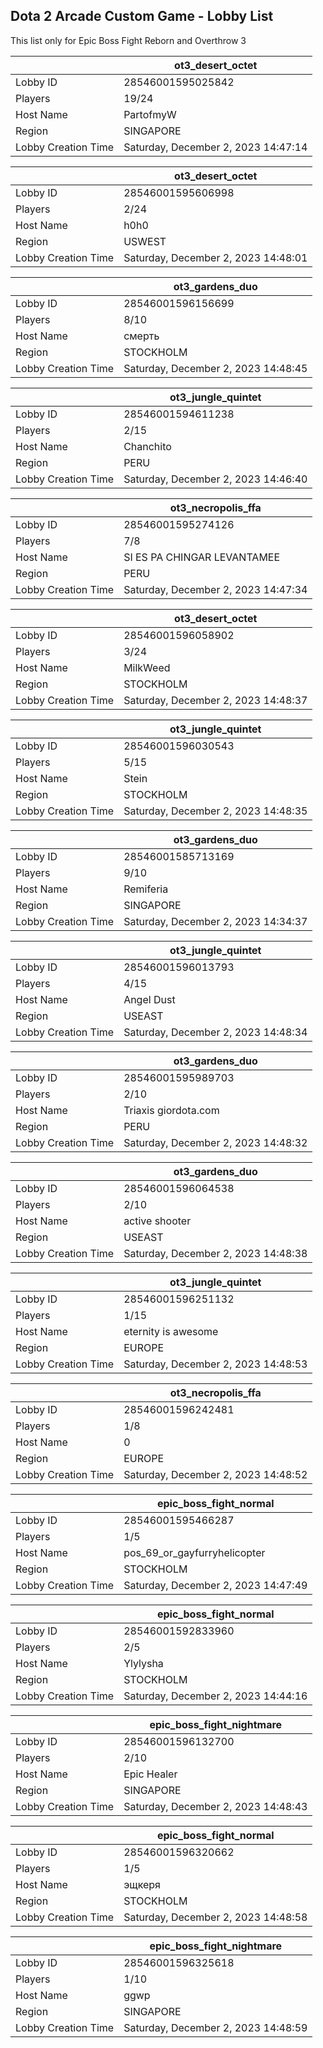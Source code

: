 ## Dota 2 Arcade Custom Game - Lobby List

This list only for Epic Boss Fight Reborn and Overthrow 3

|  | ot3_desert_octet |
| ------ | ------ |
| Lobby ID | 28546001595025842 |
| Players | 19/24 |
| Host Name | PartofmyW |
| Region | SINGAPORE |
| Lobby Creation Time | Saturday, December 2, 2023 14:47:14 |


|  | ot3_desert_octet |
| ------ | ------ |
| Lobby ID | 28546001595606998 |
| Players | 2/24 |
| Host Name | h0h0 |
| Region | USWEST |
| Lobby Creation Time | Saturday, December 2, 2023 14:48:01 |


|  | ot3_gardens_duo |
| ------ | ------ |
| Lobby ID | 28546001596156699 |
| Players | 8/10 |
| Host Name | смерть |
| Region | STOCKHOLM |
| Lobby Creation Time | Saturday, December 2, 2023 14:48:45 |


|  | ot3_jungle_quintet |
| ------ | ------ |
| Lobby ID | 28546001594611238 |
| Players | 2/15 |
| Host Name | Chanchito |
| Region | PERU |
| Lobby Creation Time | Saturday, December 2, 2023 14:46:40 |


|  | ot3_necropolis_ffa |
| ------ | ------ |
| Lobby ID | 28546001595274126 |
| Players | 7/8 |
| Host Name | SI ES PA CHINGAR LEVANTAMEE |
| Region | PERU |
| Lobby Creation Time | Saturday, December 2, 2023 14:47:34 |


|  | ot3_desert_octet |
| ------ | ------ |
| Lobby ID | 28546001596058902 |
| Players | 3/24 |
| Host Name | MilkWeed |
| Region | STOCKHOLM |
| Lobby Creation Time | Saturday, December 2, 2023 14:48:37 |


|  | ot3_jungle_quintet |
| ------ | ------ |
| Lobby ID | 28546001596030543 |
| Players | 5/15 |
| Host Name | Stein |
| Region | STOCKHOLM |
| Lobby Creation Time | Saturday, December 2, 2023 14:48:35 |


|  | ot3_gardens_duo |
| ------ | ------ |
| Lobby ID | 28546001585713169 |
| Players | 9/10 |
| Host Name | Remiferia |
| Region | SINGAPORE |
| Lobby Creation Time | Saturday, December 2, 2023 14:34:37 |


|  | ot3_jungle_quintet |
| ------ | ------ |
| Lobby ID | 28546001596013793 |
| Players | 4/15 |
| Host Name | Angel Dust |
| Region | USEAST |
| Lobby Creation Time | Saturday, December 2, 2023 14:48:34 |


|  | ot3_gardens_duo |
| ------ | ------ |
| Lobby ID | 28546001595989703 |
| Players | 2/10 |
| Host Name | Triaxis giordota.com |
| Region | PERU |
| Lobby Creation Time | Saturday, December 2, 2023 14:48:32 |


|  | ot3_gardens_duo |
| ------ | ------ |
| Lobby ID | 28546001596064538 |
| Players | 2/10 |
| Host Name | active shooter |
| Region | USEAST |
| Lobby Creation Time | Saturday, December 2, 2023 14:48:38 |


|  | ot3_jungle_quintet |
| ------ | ------ |
| Lobby ID | 28546001596251132 |
| Players | 1/15 |
| Host Name | eternity is awesome |
| Region | EUROPE |
| Lobby Creation Time | Saturday, December 2, 2023 14:48:53 |


|  | ot3_necropolis_ffa |
| ------ | ------ |
| Lobby ID | 28546001596242481 |
| Players | 1/8 |
| Host Name | 0 |
| Region | EUROPE |
| Lobby Creation Time | Saturday, December 2, 2023 14:48:52 |


|  | epic_boss_fight_normal |
| ------ | ------ |
| Lobby ID | 28546001595466287 |
| Players | 1/5 |
| Host Name | pos_69_or_gayfurryhelicopter |
| Region | STOCKHOLM |
| Lobby Creation Time | Saturday, December 2, 2023 14:47:49 |


|  | epic_boss_fight_normal |
| ------ | ------ |
| Lobby ID | 28546001592833960 |
| Players | 2/5 |
| Host Name | Ylylysha |
| Region | STOCKHOLM |
| Lobby Creation Time | Saturday, December 2, 2023 14:44:16 |


|  | epic_boss_fight_nightmare |
| ------ | ------ |
| Lobby ID | 28546001596132700 |
| Players | 2/10 |
| Host Name | Epic Healer |
| Region | SINGAPORE |
| Lobby Creation Time | Saturday, December 2, 2023 14:48:43 |


|  | epic_boss_fight_normal |
| ------ | ------ |
| Lobby ID | 28546001596320662 |
| Players | 1/5 |
| Host Name | эщкеря |
| Region | STOCKHOLM |
| Lobby Creation Time | Saturday, December 2, 2023 14:48:58 |


|  | epic_boss_fight_nightmare |
| ------ | ------ |
| Lobby ID | 28546001596325618 |
| Players | 1/10 |
| Host Name | ggwp |
| Region | SINGAPORE |
| Lobby Creation Time | Saturday, December 2, 2023 14:48:59 |


